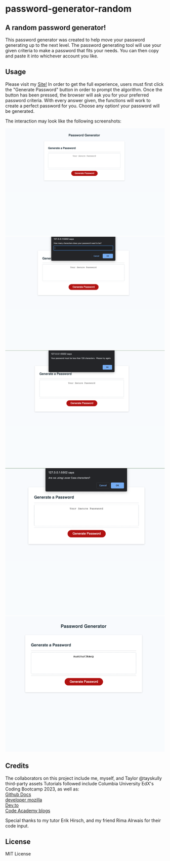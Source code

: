 # password-generator-random
## A random password generator! 

This password generator was created to help move your password generating up to the next level. 
The password generating tool will use your given criteria to make a password that fits your needs. 
You can then copy and paste it into whichever account you like. 

## Usage
Please visit my [Site!](https://tayskully.github.io/password-generator-random/)
In order to get the full experience, users must first click the "Generate Password" button in order to prompt the algorithm. Once the button has been pressed, the browser will ask you for your preferred password criteria. 
With every answer given, the functions will work to create a perfect password for you. Choose any option! your password will be generated. 

The interaction may look like the following screenshots: 

![alt text](assets/images/screenshot-1.png)
![alt text](assets/images/screenshot-2.png)
![alt text](assets/images/screenshot-3.png)
![alt text](assets/images/screenshot-4.png)
![alt text](assets/images/screenshot-5.png)
## Credits

The collaborators on this project include me, myself, and Taylor
@tayskully 
 third-party assets
 Tutorials followed include Columbia University EdX's Coding Bootcamp 2023, as well as:  
 [Github Docs](https://docs.github.com/en)  
 [developer mozilla](https://developer.mozilla.org/en-US/)  
 [Dev.to](https://dev.to/)  
 [Code Academy blogs](https://www.codecademy.com/resources/blog/)  

 Special thanks to my tutor Erik Hirsch, and my friend Rima Alrwais for their code input. 


## License
MIT License
